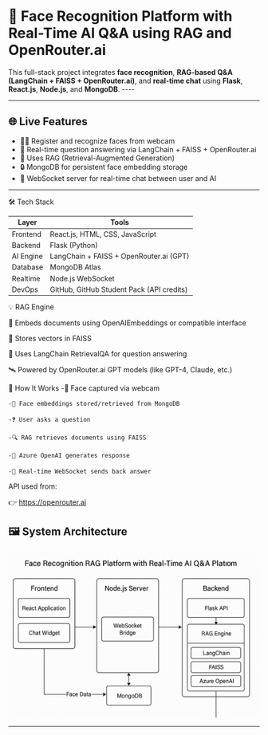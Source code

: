 # 🧠 Face Recognition Platform with Real-Time AI Q&A using RAG and OpenRouter.ai

This full-stack project integrates **face recognition**, **RAG-based Q&A (LangChain + FAISS + OpenRouter.ai)**, and **real-time chat** using **Flask**, **React.js**, **Node.js**, and **MongoDB**.  ----

---

## 🌐 Live Features

- 🧑‍💻 Register and recognize faces from webcam
- 🤖 Real-time question answering via LangChain + FAISS + OpenRouter.ai
- 🧠 Uses RAG (Retrieval-Augmented Generation)
- 🔒 MongoDB for persistent face embedding storage
- 🔌 WebSocket server for real-time chat between user and AI

---

🛠️ Tech Stack

| Layer     | Tools                                     |
| --------- | ----------------------------------------- |
| Frontend  | React.js, HTML, CSS, JavaScript           |
| Backend   | Flask (Python)                            |
| AI Engine | LangChain + FAISS + OpenRouter.ai (GPT)   |
| Database  | MongoDB Atlas                             |
| Realtime  | Node.js WebSocket                         |
| DevOps    | GitHub, GitHub Student Pack (API credits) |


💡 RAG Engine

📌 Embeds documents using OpenAIEmbeddings or compatible interface

📁 Stores vectors in FAISS

🧠 Uses LangChain RetrievalQA for question answering

🛰️ Powered by OpenRouter.ai GPT models (like GPT-4, Claude, etc.)


🧠 How It Works
    -📸 Face captured via webcam

    -🔐 Face embeddings stored/retrieved from MongoDB

    -❓ User asks a question

    -🔍 RAG retrieves documents using FAISS

    -🧠 Azure OpenAI generates response

    -💬 Real-time WebSocket sends back answer

API used from:

👉 https://openrouter.ai

## 🖼️ System Architecture

![Architecture Diagram](architecture.png)

---
